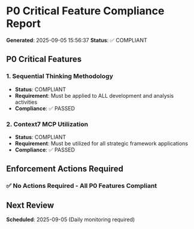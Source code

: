 # P0 Critical Feature Compliance Report

**Generated**: 2025-09-05 15:56:37
**Status**: ✅ COMPLIANT

## P0 Critical Features

### 1. Sequential Thinking Methodology
- **Status**: COMPLIANT
- **Requirement**: Must be applied to ALL development and analysis activities
- **Compliance**: ✅ PASSED

### 2. Context7 MCP Utilization
- **Status**: COMPLIANT
- **Requirement**: Must be utilized for all strategic framework applications
- **Compliance**: ✅ PASSED

## Enforcement Actions Required

### ✅ No Actions Required - All P0 Features Compliant

## Next Review
**Scheduled**: 2025-09-05 (Daily monitoring required)
